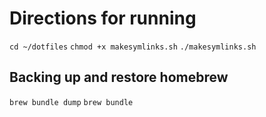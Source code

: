 # Directions for running
`cd ~/dotfiles`
`chmod +x makesymlinks.sh`
`./makesymlinks.sh`

## Backing up and restore homebrew
`brew bundle dump`
`brew bundle`

